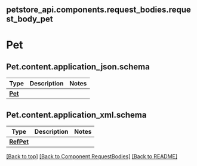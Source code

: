 ## petstore_api.components.request_bodies.request_body_pet
# Pet
## <a id="request_body_petcontentapplication_jsonschema" >Pet.content.application_json.schema</a>
Type | Description  | Notes
------------- | ------------- | -------------
[**Pet**](../../components/schema/pet.Pet.md) |  | 

## <a id="request_body_petcontentapplication_xmlschema" >Pet.content.application_xml.schema</a>
Type | Description  | Notes
------------- | ------------- | -------------
[**RefPet**](../../components/schema/ref_pet.RefPet.md) |  | 


[[Back to top]](#top) [[Back to Component RequestBodies]](../../../README.md#Component-RequestBodies) [[Back to README]](../../../README.md)

